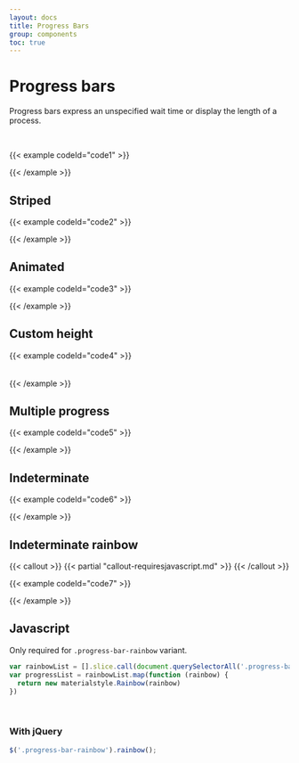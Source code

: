 ```yaml
---
layout: docs
title: Progress Bars
group: components
toc: true
---
```


# Progress bars

Progress bars express an unspecified wait time or display the length of a process.

<br>

{{< example codeId="code1" >}}

<div class="progress">
  <div class="progress-bar bg-pink" role="progressbar" style="width: 75%" aria-valuenow="75" aria-valuemin="0" aria-valuemax="100"></div>
</div>

{{< /example >}}

## Striped
{{< example codeId="code2" >}}

<div class="progress">
  <div class="progress-bar progress-bar-striped bg-pink" role="progressbar" style="width: 75%" aria-valuenow="75" aria-valuemin="0" aria-valuemax="100"></div>
</div>

{{< /example >}}

## Animated
{{< example codeId="code3" >}}

<div class="progress">
  <div class="progress-bar progress-bar-striped progress-bar-animated bg-pink" role="progressbar" style="width: 75%" aria-valuenow="75" aria-valuemin="0" aria-valuemax="100"></div>
</div>

{{< /example >}}

## Custom height
{{< example codeId="code4" >}}

<div class="progress" style="height: 5px;">
  <div class="progress-bar bg-pink" role="progressbar" style="width: 75%" aria-valuenow="75" aria-valuemin="0" aria-valuemax="100" style="height: 5px;"></div>
</div>

{{< /example >}}

## Multiple progress
{{< example codeId="code5" >}}

<div class="progress">
  <div class="progress-bar bg-purple" role="progressbar" style="width: 15%" aria-valuenow="15" aria-valuemin="0" aria-valuemax="100"></div>
  <div class="progress-bar bg-pink" role="progressbar" style="width: 30%" aria-valuenow="30" aria-valuemin="0" aria-valuemax="100"></div>
  <div class="progress-bar bg-info" role="progressbar" style="width: 20%" aria-valuenow="20" aria-valuemin="0" aria-valuemax="100"></div>
</div>

{{< /example >}}

## Indeterminate
{{< example codeId="code6" >}}

<div class="progress">
  <div class="progress-bar bg-pink progress-bar-indeterminate"></div>
</div>

{{< /example >}}

## Indeterminate rainbow

{{< callout >}}
{{< partial "callout-requiresjavascript.md" >}}
{{< /callout >}}

{{< example codeId="code7" >}}

<div class="progress">
  <div class="progress-bar progress-bar-rainbow">
    <div class="color-bar bg-red"></div>
    <div class="color-bar bg-green"></div>
    <div class="color-bar bg-yellow"></div>
    <div class="color-bar bg-blue"></div>
  </div>
</div>

{{< /example >}}

## Javascript
Only required for ```.progress-bar-rainbow``` variant.
```javascript
var rainbowList = [].slice.call(document.querySelectorAll('.progress-bar-rainbow'))
var progressList = rainbowList.map(function (rainbow) {
  return new materialstyle.Rainbow(rainbow)
})
```

<br>

### With jQuery
```javascript
$('.progress-bar-rainbow').rainbow();
```
